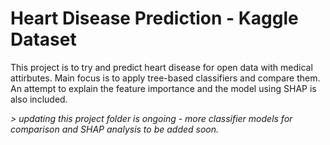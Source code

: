 # Heart Disease Prediction - Kaggle Dataset

This project is to try and predict heart disease for open data with medical attirbutes. Main focus is to apply tree-based classifiers and compare them. An attempt to explain the feature importance and the model using SHAP is also included.

*> updating this project folder is ongoing - more classifier models for comparison and SHAP analysis to be added soon.*